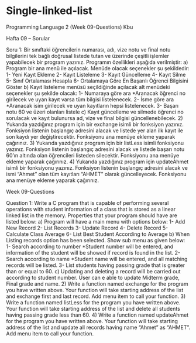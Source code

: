 # Single-linked-list
Programming Language 2 (Week 09-Questions) Kbu

Hafta 09 – Sorular

Soru 1: Bir sınıftaki öğrencilerin numarası, adı, vize notu ve final notu bilgilerini tek bağlı doğrusal 
listede tutan ve üzerinde çeşitli işlemler yapabilecek bir program yazınız. Programın özellikleri aşağıda 
verilmiştir:
a) Program bir ana menü ile açılacak. Menüde olacak seçenekler şu şekildedir:
1- Yeni Kayıt Ekleme
2- Kayıt Listeleme
3- Kayıt Güncelleme 
4- Kayıt Silme
5- Sınıf Ortalaması Hesapla
6- Ortalamaya Göre En Başarılı Öğrenci Bilgisini Göster
b) Kayıt listeleme menüsü seçildiğinde açılacak alt menüdeki seçenekler şu şekilde olacak:
1- Numaraya göre ara
*Aranacak öğrenci no girilecek ve uyan kayıt varsa tüm bilgisi listelenecek.
2- İsme göre ara
*Aranacak isim girilecek ve uyan kayıtların hepsi listelenecek.
3- Başarı notu 60 ve üzeri olanları listele
c) Kayıt güncelleme ve silmede öğrenci no sorulacak ve kayıt bulunursa ad, vize ve final bilgisi 
güncellenebilecek.
2) Yukarıda yazdığınız program için bir exchange isimli bir fonksiyon yazınız. Fonksiyon listenin 
başlangıç adresini alacak ve listede yer alan ilk kayıt ile son kaydı yer değiştirecektir. Fonksiyonu ana 
menüye ekleme yaparak çağırınız.
3) Yukarıda yazdığınız program için bir listLess isimli fonksiyonu yazınız. Fonksiyon listenin başlangıç 
adresini alacak ve listede başarı notu 60’ın altında olan öğrencileri listeden silecektir. Fonksiyonu ana 
menüye ekleme yaparak çağırınız.
4) Yukarıda yazdığınız program için updateAhmet isimli bir fonksiyonu yazınız. Fonksiyon listenin 
başlangıç adresini alacak ve ismi “Ahmet” olan tüm kayıtları “AHMET” olarak güncelleyecek.
Fonksiyonu ana menüye ekleme yaparak çağırınız.

Week 09-Questions

Question 1: Write a C program that is capable of performing several operations with student 
information of a class that is stored as a linear linked list in the memory. Properties that your program 
should have are listed below:
a) Program will have a main menu with options below:
1- Add New Record
2- List Records
3- Update Record 
4- Delete Record
5- Calculate Class Average
6- List Best Student According to Average
b) When Listing records option has been selected. Show sub menu as given below:
1- Search according to number
*Student number will be entered, and information of the student will be 
showed if record is found in the list.
2- Search according to name
*Student name will be entered, and all matching records will be listed.
3- List students having passing grade that is greater than or equal to 60.
c) Updating and deleting a record will be carried out according to student number. User can e 
able to update Midterm grade, Final grade and name.
2) Write a function named exchange for the program you have written above. Your function will take 
starting address of the list and exchange first and last record. Add menu item to call your function.
3) Write a function named listLess for the program you have written above. Your function will take 
starting address of the list and delete all students having passing grade less than 60.
4) Write a function named updateAhmet for the program you have written above. Your function will 
take starting address of the list and update all records having name “Ahmet” as “AHMET”. Add menu 
item to call your function. 
